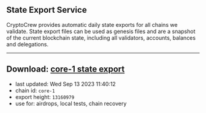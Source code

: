 ## State Export Service
CryptoCrew provides automatic daily state exports for all chains we validate. State export files can be used as genesis files and are a snapshot of the current blockchain state, including all validators, accounts, balances and delegations.

---
**Download: [core-1 state export](https://dl.ccvalidators.com/SERVICE/persistence/core-1_export_13160979.json)**
---

- last updated: Wed Sep 13 2023 11:40:12
- chain id: `core-1`
- export height: `13160979`
- use for: airdrops, local tests, chain recovery
